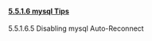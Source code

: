 #### [5.5.1.6 mysql Tips](http://dev.mysql.com/doc/refman/5.7/en/mysql-tips.html)

5.5.1.6.5 Disabling mysql Auto-Reconnect